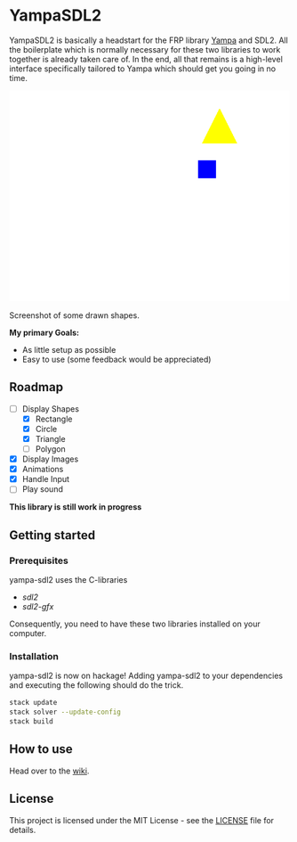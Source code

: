 # YampaSDL2

YampaSDL2 is basically a headstart for the FRP library [Yampa](https://github.com/ivanperez-keera/Yampa) and SDL2. All the boilerplate which is normally necessary for these two libraries to work together is already taken care of. In the end, all that remains is a high-level interface specifically tailored to Yampa which should get you going in no time.

![Screenshot](./screenshot.png)

Screenshot of some drawn shapes.

**My primary Goals:**
- As little setup as possible
- Easy to use (some feedback would be appreciated)

## Roadmap

- [ ] Display Shapes
  - [x] Rectangle
  - [x] Circle
  - [x] Triangle
  - [ ] Polygon
- [x] Display Images
- [x] Animations
- [x] Handle Input
- [ ] Play sound

**This library is still work in progress**


## Getting started

### Prerequisites

yampa-sdl2 uses the C-libraries
- _sdl2_
- _sdl2-gfx_

Consequently, you need to have these two libraries installed on your computer.

### Installation

yampa-sdl2 is now on hackage! Adding yampa-sdl2 to your dependencies and executing the following should do the trick.

```bash
stack update
stack solver --update-config
stack build
```

## How to use

Head over to the [wiki](https://github.com/Simre1/yampa-sdl2/wiki).

## License

This project is licensed under the MIT License - see the [LICENSE](LICENSE) file for details.
